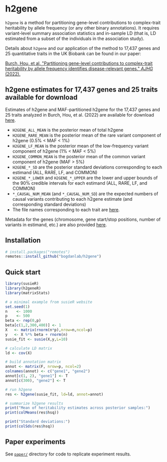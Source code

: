 # h2gene

`h2gene` is a method for partitioning gene-level contributions to complex-trait heritability by allele frequency (or any other binary annotations). It requires variant-level summary association statistics and in-sample LD (that is, LD estimated from a subset of the individuals in the association study).

Details about `h2gene` and our application of the method to 17,437 genes and 25 quantitative traits in the UK Biobank can be found in our paper: 

[Burch, Hou, et al. "Partitioning gene-level contributions to complex-trait heritability by allele frequency identifies disease-relevant genes." _AJHG_ (2022).](https://doi.org/10.1016/j.ajhg.2022.02.012)


## h2gene estimates for 17,437 genes and 25 traits available for download
Estimates of h2gene and MAF-partitioned h2gene for the 17,437 genes and 25 traits analyzed in Burch, Hou, et al. (2022) are available for download [here](https://github.com/bogdanlab/h2gene/tree/main/paper/Burch_Hou_2022_UKB_h2_estimates/).
- `H2GENE_ALL_MEAN` is the posterior mean of total h2gene
- `H2GENE_RARE_MEAN` is the posterior mean of the rare variant component of h2gene (0.5% < MAF < 1%)
- `H2GENE_LF_MEAN` is the posterior mean of the low-frequency variant component of h2gene (1% < MAF < 5%)
- `H2GENE_COMMON_MEAN` is the posterior mean of the common variant component of h2gene (MAF > 5%)
- `H2GENE_*_SD` are the posterior standard deviations corresponding to each estimand (ALL, RARE, LF, and COMMON)
- `H2GENE_*_LOWER` and `H2GENE_*_UPPER` are the lower and upper bounds of the 90% credible intervals for each estimand (ALL, RARE, LF, and COMMON)
- `*_CAUSAL_NUM_MEAN` (and `*_CAUSAL_NUM_SD`) are the expected numbers of causal variants contributing to each h2gene estimate (and corresponding standard deviations)
- The file names corresponding to each trait are [here](https://github.com/bogdanlab/h2gene/blob/main/paper/file_name_key.tsv).
  
Metadata for the genes (chromosome, gene start/stop positions, number of variants in estimand, etc.) are also provided [here](https://github.com/bogdanlab/h2gene/blob/main/paper/gene_meta_data.tsv.gz).


## Installation
```R
# install.packages("remotes")
remotes::install_github("bogdanlab/h2gene")
```

## Quick start
```R
library(susieR)
library(h2geneR)
library(matrixStats)

# a minimal example from susieR website
set.seed(1)
n    <- 1000
p    <- 500
beta <- rep(0,p)
beta[c(1,2,300,400)] <- 1
X   <- matrix(rnorm(n*p),nrow=n,ncol=p)
y   <- X %*% beta + rnorm(n)
susie_fit <- susie(X,y,L=10)

# calculate LD matrix
ld <- cov(X)

# build annotation matrix
annot <- matrix(F, nrow=p, ncol=2)
colnames(annot) <- c("gene1", "gene2")
annot[c(1, 2), "gene1"] <- T
annot[c(300), "gene2"] <- T

# run h2gene
res <- h2gene(susie_fit, ld=ld, annot=annot)

# summarize h2gene results
print("Mean of heritability estimates across posterior samples:")
print(colMeans(res$hsq))

print("Standard deviations:")
print(colSds(res$hsq))
```

## Paper experiments
See [`paper/`](https://github.com/bogdanlab/h2gene/tree/main/paper) directory for code to replicate experiment results. 
